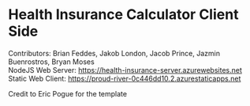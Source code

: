 # Health Insurance Calculator Client Side 
Contributors: Brian Feddes, Jakob London, Jacob Prince, Jazmin Buenrostros, Bryan Moses
<br>
NodeJS Web Server: https://health-insurance-server.azurewebsites.net 
<br>
Static Web Client: https://proud-river-0c446dd10.2.azurestaticapps.net

Credit to Eric Pogue for the template